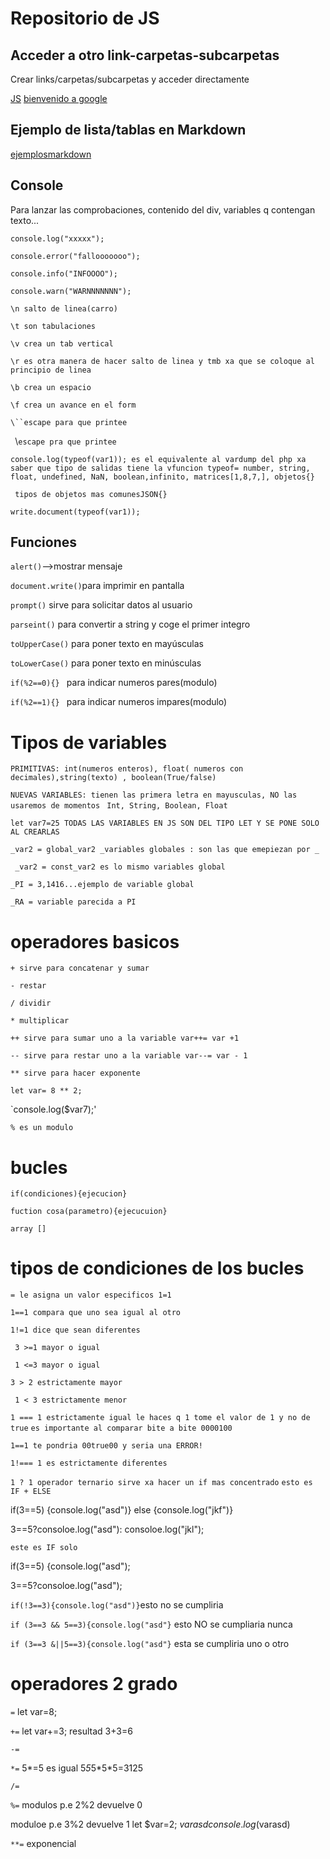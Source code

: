 # Repositorio de JS

## Acceder a otro link-carpetas-subcarpetas

Crear links/carpetas/subcarpetas y acceder directamente

[JS](./js1.html)
[bienvenido a google](https://www.google.es/)

## Ejemplo de lista/tablas en Markdown

[ejemplosmarkdown](https://markdownlivepreview.com/)

## Console

Para lanzar las comprobaciones, contenido del div, variables q contengan texto...

`console.log("xxxxx");`

`console.error("fallooooooo");`

`console.info("INFOOOO");`

`console.warn("WARNNNNNNN");`

`\n salto de linea(carro) `

`\t son tabulaciones `

`\v crea un tab vertical`

`\r es otra manera de hacer salto de linea y tmb xa que se coloque al principio de linea`

`\b crea un espacio`

`\f crea un avance en el form`

` \``escape para que printee `

` `\\`escape pra que printee `

`console.log(typeof(var1)); es el equivalente al vardump del php xa saber que tipo de salidas tiene la vfuncion typeof= number, string, float, undefined, NaN, boolean,infinito, matrices[1,8,7,], objetos{}`

` tipos de objetos mas comunesJSON{}`

`write.document(typeof(var1));`

## Funciones

`alert()`-->mostrar mensaje

`document.write()`para imprimir en pantalla

`prompt()` sirve para solicitar datos al usuario

`parseint()` para convertir a string y coge el primer integro

`toUpperCase()` para poner texto en mayúsculas

`toLowerCase()` para poner texto en minúsculas

`if(%2==0){} ` para indicar numeros pares(modulo)

`if(%2==1){} ` para indicar numeros impares(modulo)

# Tipos de variables

`PRIMITIVAS: int(numeros enteros), float( numeros con decimales),string(texto) , boolean(True/false)`

`NUEVAS VARIABLES: tienen las primera letra en mayusculas, NO las usaremos de momentos `
`Int, String, Boolean, Float`

`let var7=25 TODAS LAS VARIABLES EN JS SON DEL TIPO LET Y SE PONE SOLO AL CREARLAS`

`_var2 = global_var2 _variables globales : son las que emepiezan por _`

` _var2 = const_var2 es lo mismo variables global`

`_PI = 3,1416...ejemplo de variable global`

`_RA = variable parecida a PI`

# operadores basicos

`+ sirve para concatenar y sumar`

`- restar`

`/ dividir`

`* multiplicar`

`++ sirve para sumar uno a la variable var++= var +1`

`-- sirve para restar uno a la variable var--= var - 1`

`** sirve para hacer exponente`

`let var= 8 ** 2;`

`console.log($var7);'

`% es un modulo`

# bucles

`if(condiciones){ejecucion}`

`fuction cosa(parametro){ejecucuion}`

`array []`

# tipos de condiciones de los bucles

`= le asigna un valor especificos 1=1`

`1==1 compara que uno sea igual al otro`

`1!=1 dice que sean diferentes`

` 3 >=1 mayor o igual`

` 1 <=3 mayor o igual`

`3 > 2 estrictamente mayor`

` 1 < 3 estrictamente menor`

`1 === 1 estrictamente igual le haces q 1 tome el valor de 1 y no de true`
`es importante al comparar bite a bite 0000100 `

`1==1 te pondria 00true00 y seria una ERROR!`

`1!=== 1 es estrictamente diferentes`

`1 ? 1 operador ternario sirve xa hacer un if mas concentrado`
`esto es IF + ELSE`

if(3==5) {console.log("asd")} else {console.log("jkf")}

3==5?consoloe.log("asd"): consoloe.log("jkl");

`este es IF solo`

if(3==5) {console.log("asd");

3==5?consoloe.log("asd");

`if(!3==3){console.log("asd")}`esto no se cumpliria

`if (3==3 && 5==3){console.log("asd"}` esto NO se cumpliaria nunca

`if (3==3 &||5==3){console.log("asd"}` esta se cumpliria uno o otro

# operadores 2 grado

`=` let var=8;

`+=` let var+=3; resultad 3+3=6

`-=`

`*=` 5*=5 es igual 5*5*5*5\*5=3125

`/=`

`%=` modulos p.e 2%2 devuelve 0

moduloe p.e 3%2 devuelve 1
let $var=2;
$varasd %=3;
console.log($varasd)

`**=` exponencial
